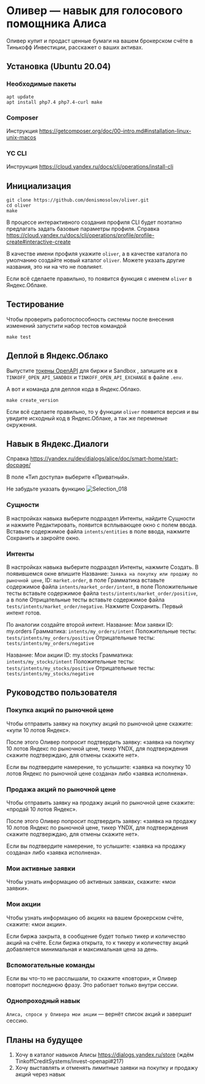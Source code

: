 # Оливер — навык для голосового помощника Алиса

Оливер купит и продаст ценные бумаги на вашем брокерском счёте в Тинькофф Инвестиции, расскажет о ваших активах.
## Установка (Ubuntu 20.04)

### Необходимые пакеты
```
apt update
apt install php7.4 php7.4-curl make
```
### Composer
Инструкция https://getcomposer.org/doc/00-intro.md#installation-linux-unix-macos

### YC CLI
Инструкция https://cloud.yandex.ru/docs/cli/operations/install-cli

## Инициализация
```
git clone https://github.com/denismosolov/oliver.git
cd oliver
make
```
В процессе интерактивного создания профиля CLI будет поэтапно предлагать задать базовые параметры профиля. Cправка https://cloud.yandex.ru/docs/cli/operations/profile/profile-create#interactive-create

В качестве имени профиля укажите `oliver`, а в качестве каталога по умолчанию создайте новый каталог `oliver`. Можете указать другие названия, это ни на что не повлияет.

Если всё сделаете правильно, то появится функция с именем `oliver` в Яндекс.Облаке.

## Тестирование
Чтобы проверить работоспособность системы после внесения изменений запустити набор тестов командой

```
make test
```

## Деплой в Яндекс.Облако
Выпустите [токены OpenAPI](https://tinkoffcreditsystems.github.io/invest-openapi/auth/) для биржи и Sandbox , запишите их в `TINKOFF_OPEN_API_SANDBOX` и `TINKOFF_OPEN_API_EXCHANGE` в файле `.env`.

А вот и команда для деплоя кода в Яндекс.Облако.
```
make create_version
```

Если всё сделаете правильно, то у функции `oliver` появится версия и вы увидите исходный код в Яндекс.Облаке, а так же переменые окружения.

## Навык в Яндекс.Диалоги
Справка https://yandex.ru/dev/dialogs/alice/doc/smart-home/start-docpage/

В поле «Тип доступа» выберите «Приватный».

Не забудьте указать функцию
![Selection_018](https://user-images.githubusercontent.com/3057626/83176044-85456180-a125-11ea-994b-6087a78f42f8.png)

### Сущности

В настройках навыка выберите подраздел Интенты, найдите Сущности и нажмите Редактировать, появится всплывающее окно с полем ввода. Вставьте содержимое файла `intents/entities` в поле ввода, нажмите Сохранить и закройте окно.

### Интенты

В настройках навыка выберите подраздел Интенты, нажмите Создать. В появившемся окне впишите Название: `Заявка на покупку или продажу по рыночной цене`, ID: `market.order`, в поле Грамматика вставьте содержимое файла `intents/market_order/intent`, в поле Положительные тесты вставьте содержимое файла `tests/intents/market_order/positive`, а в поле Отрицательные тесты вставьте содержимое файла `tests/intents/market_order/negative`. Нажмите Сохранить. Первый интент готов.

По аналогии создайте второй интент.
Название: Мои заявки
ID: my.orders
Грамматика: `intents/my_orders/intent`
Положительные тесты: `tests/intents/my_orders/positive`
Отрицательные тесты: `tests/intents/my_orders/negative`

Название: Мои акции
ID: my.stocks
Грамматика: `intents/my_stocks/intent`
Положительные тесты: `tests/intents/my_stocks/positive`
Отрицательные тесты: `tests/intents/my_stocks/negative`

## Руководство пользователя

### Покупка акций по рыночной цене

Чтобы отправить заявку на покупку акций по рыночной цене скажите: «купи 10 лотов Яндекс».

После этого Оливер попросит подтвердить заявку: «заявка на покупку 10 лотов Яндекс по рыночной цене, тикер YNDX, для подтверждения скажите подтверждаю, для отмены скажите нет».

Если вы подтвердите намерение, то услышите: «заявка на покупку 10 лотов Яндекс по рыночной цене создана» либо «заявка исполнена».

### Продажа акций по рыночной цене

Чтобы отправить заявку на продажу акций по рыночной цене скажите: «продай 10 лотов Яндекс».

После этого Оливер попросит подтвердить заявку: «заявка на продажу 10 лотов Яндекс по рыночной цене, тикер YNDX, для подтверждения скажите подтверждаю, для отмены скажите нет».

Если вы подтвердите намерение, то услышите: «заявка на продажу создана» либо «заявка исполнена».

### Мои активные заявки

Чтобы узнать информацию об активных заявках, скажите: «мои заявки».

### Мои акции

Чтобы узнать информацию об акциях на вашем брокерском счёте, скажите: «мои акции».

Если биржа закрыта, в сообщение будет только тикер и количество акций на счёте. Если биржа открыта, то к тикеру и количеству акций добавляется минимальная и максимальная цена за день.

### Вспомогательные команды

Если вы что-то не расслышали, то скажите «повтори», и Оливер повторит последнюю фразу. Это работает только внутри сессии.

### Однопроходный навык

`Алиса, спроси у Оливера мои акции` — вернёт список акций и завершит сессию.


## Планы на будущее
1. Хочу в каталог навыков Алисы https://dialogs.yandex.ru/store (ждём  TinkoffCreditSystems/invest-openapi#217)
2. Хочу выставлять и отменять лимитные заявки на покупку и продажу акций через навык
